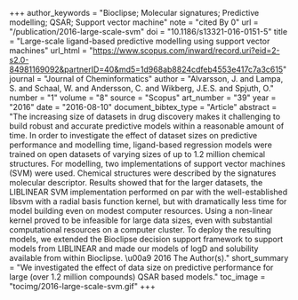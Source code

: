 +++
author_keywords = "Bioclipse;  Molecular signatures;  Predictive modelling;  QSAR;  Support vector machine"
note = "cited By 0"
url = "/publication/2016-large-scale-svm"
doi = "10.1186/s13321-016-0151-5"
title = "Large-scale ligand-based predictive modelling using support vector machines"
url_html = "https://www.scopus.com/inward/record.uri?eid=2-s2.0-84981169092&partnerID=40&md5=1d968ab8824cdfeb4553e417c7a3c615"
journal = "Journal of Cheminformatics"
author = "Alvarsson, J. and Lampa, S. and Schaal, W. and Andersson, C. and Wikberg, J.E.S. and Spjuth, O."
number = "1"
volume = "8"
source = "Scopus"
art_number = "39"
year = "2016"
date = "2016-08-10"
document_bibtex_type = "Article"
abstract = "The increasing size of datasets in drug discovery makes it challenging to build robust and accurate predictive models within a reasonable amount of time. In order to investigate the effect of dataset sizes on predictive performance and modelling time, ligand-based regression models were trained on open datasets of varying sizes of up to 1.2 million chemical structures. For modelling, two implementations of support vector machines (SVM) were used. Chemical structures were described by the signatures molecular descriptor. Results showed that for the larger datasets, the LIBLINEAR SVM implementation performed on par with the well-established libsvm with a radial basis function kernel, but with dramatically less time for model building even on modest computer resources. Using a non-linear kernel proved to be infeasible for large data sizes, even with substantial computational resources on a computer cluster. To deploy the resulting models, we extended the Bioclipse decision support framework to support models from LIBLINEAR and made our models of logD and solubility available from within Bioclipse. \u00a9 2016 The Author(s)."
short_summary = "We investigated the effect of data size on predictive performance for large (over 1.2 million compounds) QSAR based models."
toc_image = "tocimg/2016-large-scale-svm.gif"
+++

